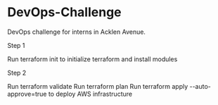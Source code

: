 # DevOps-Challenge
DevOps challenge for interns in Acklen Avenue.

Step 1

Run terraform init to initialize terraform and install modules

Step 2

Run terraform validate
Run terraform plan
Run terraform apply --auto-approve=true to deploy AWS infrastructure